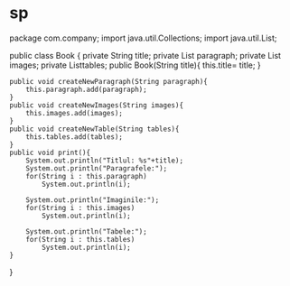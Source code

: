 # sp
package com.company;
import java.util.Collections;
import java.util.List;

public class Book {
    private String title;
    private List<String> paragraph;
    private List<String> images;
    private  List<String>tables;
    public Book(String title){
        this.title= title;
    }



    public void createNewParagraph(String paragraph){
        this.paragraph.add(paragraph);
    }
    public void createNewImages(String images){
        this.images.add(images);
    }
    public void createNewTable(String tables){
        this.tables.add(tables);
    }
    public void print(){
        System.out.println("Titlul: %s"+title);
        System.out.println("Paragrafele:");
        for(String i : this.paragraph)
            System.out.println(i);

        System.out.println("Imaginile:");
        for(String i : this.images)
            System.out.println(i);

        System.out.println("Tabele:");
        for(String i : this.tables)
            System.out.println(i);
    }
}

